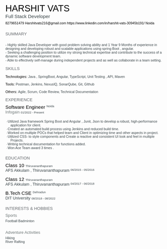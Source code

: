 
<html xmlns="http://www.w3.org/1999/xhtml" xml:lang="en" lang="en">
 <head>
  <meta http-equiv="Content-Type" content="text/html; charset=utf-8"/>
  <title>Harshit Vats Resume</title>
  <style type="text/css"> * {margin:0; padding:0; text-indent:0; }
 .s1 { color: black; font-family:"Trebuchet MS", sans-serif; font-style: normal; font-weight: normal; text-decoration: none; font-size: 21.5pt; }
 .s2 { color: #374246; font-family:"Trebuchet MS", sans-serif; font-style: normal; font-weight: normal; text-decoration: none; font-size: 11.5pt; }
 .s3 { color: black; font-family:Tahoma, sans-serif; font-style: normal; font-weight: normal; text-decoration: none; font-size: 8pt; }
 .a { color: black; font-family:Tahoma, sans-serif; font-style: normal; font-weight: normal; text-decoration: none; font-size: 8pt; }
 .s4 { color: #65696D; font-family:"Trebuchet MS", sans-serif; font-style: normal; font-weight: normal; text-decoration: none; font-size: 10pt; }
 .p, p { color: #374246; font-family:Tahoma, sans-serif; font-style: normal; font-weight: normal; text-decoration: none; font-size: 8pt; margin:0pt; }
 .s5 { color: black; font-family:"Trebuchet MS", sans-serif; font-style: normal; font-weight: normal; text-decoration: none; font-size: 8.5pt; }
 .s6 { color: black; font-family:Arial, sans-serif; font-style: normal; font-weight: normal; text-decoration: none; font-size: 8.5pt; }
 .s7 { color: black; font-family:"Trebuchet MS", sans-serif; font-style: normal; font-weight: normal; text-decoration: none; font-size: 11.5pt; }
 .s8 { color: #374246; font-family:Tahoma, sans-serif; font-style: normal; font-weight: normal; text-decoration: none; font-size: 7pt; vertical-align: 4pt; }
 .s9 { color: #6F7878; font-family:"Trebuchet MS", sans-serif; font-style: normal; font-weight: normal; text-decoration: none; font-size: 9.5pt; }
 .s10 { color: #374246; font-family:Tahoma, sans-serif; font-style: normal; font-weight: normal; text-decoration: none; font-size: 7pt; }
 .s11 { color: black; font-family:"Trebuchet MS", sans-serif; font-style: normal; font-weight: normal; text-decoration: none; font-size: 11.5pt; vertical-align: -4pt; }
 .s12 { color: #374246; font-family:"Trebuchet MS", sans-serif; font-style: normal; font-weight: normal; text-decoration: none; font-size: 9.5pt; }
 .s13 { color: #374246; font-family:Tahoma, sans-serif; font-style: normal; font-weight: normal; text-decoration: none; font-size: 7pt; vertical-align: 2pt; }
 .s14 { color: #374246; font-family:"Trebuchet MS", sans-serif; font-style: normal; font-weight: normal; text-decoration: none; font-size: 9.5pt; vertical-align: -2pt; }
 .s15 { color: #374246; font-family:Tahoma, sans-serif; font-style: normal; font-weight: normal; text-decoration: none; font-size: 7pt; }
 .s16 { color: #374246; font-family:"Times New Roman", serif; font-style: normal; font-weight: normal; text-decoration: none; font-size: 9.5pt; vertical-align: -30pt; }
 li {display: block; }
 #l1 {padding-left: 0pt; }
 #l1> li>*:first-child:before {content: "- "; color: #374246; font-family:Tahoma, sans-serif; font-style: normal; font-weight: normal; text-decoration: none; font-size: 8pt; }
 li {display: block; }
 #l2 {padding-left: 0pt; }
 #l2> li>*:first-child:before {content: "• "; color: #65696D; font-family:Tahoma, sans-serif; font-style: normal; font-weight: normal; text-decoration: none; font-size: 4pt; vertical-align: 1pt; }
</style></head><body><p class="s1" style="padding-top: 4pt;padding-left: 5pt;text-indent: 0pt;text-align: left;">HARSHIT VATS</p><p class="s2" style="padding-left: 5pt;text-indent: 0pt;text-align: left;">Full Stack Developer</p><p class="s3" style="padding-top: 4pt;padding-left: 5pt;text-indent: 0pt;text-align: left;"><a href="mailto:Harshitvats216@gmail.com" class="a" target="_blank">8279651479 </a><a href="http://www.linkedin.com/in/harshit-vats-30945b191/" class="a" target="_blank">Harshitvats216@gmail.com https://</a>www.linkedin.com/in/harshit-vats-30945b191/ Noida</p><p style="text-indent: 0pt;text-align: left;"><br/></p><p class="s4" style="padding-top: 7pt;padding-left: 5pt;text-indent: 0pt;text-align: left;">SUMMARY</p><ul id="l1"><li data-list-text="-"><p style="padding-top: 6pt;padding-left: 5pt;text-indent: 0pt;line-height: 112%;text-align: left;">Highly skilled Java Developer with good problem solving ability and 1 Year 9 Months of experience in designing and developing robust and scalable applications using spring Boot , angular.</p></li><li data-list-text="-"><p style="padding-left: 5pt;text-indent: 0pt;line-height: 112%;text-align: left;">Seeking a challenging position to utilize my strong technical expertise and contribute to the success of a dynamic software development team.</p></li><li data-list-text="-"><p style="padding-left: 11pt;text-indent: -6pt;line-height: 10pt;text-align: left;">Able to effectively self-manage during independent projects and as well as collaborate in a team setting.</p></li></ul><p style="text-indent: 0pt;text-align: left;"><br/></p><p class="s4" style="padding-left: 5pt;text-indent: 0pt;text-align: left;">SKILLS</p><p style="text-indent: 0pt;text-align: left;"><br/></p><p class="s5" style="padding-left: 5pt;text-indent: 0pt;text-align: left;">Technologies<span class="s6">: </span><span class="p">Java , SpringBoot, Angular, TypeScript, Unit Testing , API, Maven</span></p><p style="text-indent: 0pt;text-align: left;"><br/></p><p class="s5" style="padding-left: 5pt;text-indent: 0pt;text-align: left;">Tools<span class="s6">: </span><span class="p">Postman, Jenkins, NexusIQ, SonarQube, Git, GIthub</span></p><p style="text-indent: 0pt;text-align: left;"><br/></p><p class="s5" style="padding-left: 5pt;text-indent: 0pt;text-align: left;">Others<span class="s6">: </span><span class="p">Agile, Scrum, Code Review, Technical Documentation</span></p><p style="text-indent: 0pt;text-align: left;"><br/></p><p class="s4" style="padding-left: 5pt;text-indent: 0pt;text-align: left;">EXPERIENCE</p><p class="s7" style="padding-top: 5pt;padding-left: 5pt;text-indent: 0pt;text-align: left;">Software Engineer                                         <span class="s8">Noida</span></p><p class="s9" style="padding-left: 5pt;text-indent: 0pt;text-align: left;">Infogain                                                <span class="s10">01/2022 - Present</span></p><ul id="l2"><li data-list-text="•"><p style="padding-top: 2pt;padding-left: 17pt;text-indent: -9pt;text-align: left;">Utilized Java framework Spring Boot and Angular , Junit, Json to develop a robust, high-performance application for client.</p></li><li data-list-text="•"><p style="padding-left: 17pt;text-indent: -9pt;text-align: left;">Created an automated build process using Jenkins and reduced build time.</p></li><li data-list-text="•"><p style="padding-left: 17pt;text-indent: -9pt;text-align: left;">Worked on multiple POCs that helped team and Client in optimizing time and other aspects in project.</p></li><li data-list-text="•"><p style="padding-left: 17pt;text-indent: -9pt;text-align: left;">Utilized CSS- to style components and Create a reactive and consistent UI look and feel in multiple Projects.</p></li><li data-list-text="•"><p style="padding-left: 17pt;text-indent: -9pt;text-align: left;">Writing technical documentation for functions added.</p></li><li data-list-text="•"><p style="padding-left: 17pt;text-indent: -9pt;text-align: left;">Won Ace Team award 3 times .</p></li></ul><p style="text-indent: 0pt;text-align: left;"><br/></p><p class="s4" style="padding-top: 5pt;padding-left: 5pt;text-indent: 0pt;text-align: left;">EDUCATION</p><p class="s11" style="padding-top: 5pt;padding-left: 5pt;text-indent: 0pt;text-align: left;">Class 10                                          <span class="s10">Thiruvananthapuram</span></p><p class="s12" style="padding-left: 5pt;text-indent: 0pt;text-align: left;">AFS Akkulam , Thiruvananthapuram                                 <span class="s13">06/2015 - 05/2016</span></p><p style="text-indent: 0pt;text-align: left;"><br/></p><p class="s11" style="padding-left: 5pt;text-indent: 0pt;text-align: left;">Class 12                                          <span class="s10">Thiruvananthapuram</span></p><p class="s12" style="padding-left: 5pt;text-indent: 0pt;text-align: left;">AFS Akkulam , Thiruvananthapuram                                 <span class="s13">04/2017 - 06/2018</span></p><p style="text-indent: 0pt;text-align: left;"><br/></p><p class="s7" style="padding-left: 5pt;text-indent: 0pt;text-align: left;">B.Tech CSE                                            <span class="s8">Dehradun</span></p><p class="s14" style="padding-left: 5pt;text-indent: 0pt;text-align: left;">DIT University                                            <span class="s10">08/2018 - 08/2022</span></p><p style="text-indent: 0pt;text-align: left;"><br/></p><p class="s4" style="padding-top: 5pt;padding-left: 5pt;text-indent: 0pt;text-align: left;">INTERESTS &amp; HOBBIES</p><p class="s9" style="padding-top: 6pt;padding-left: 5pt;text-indent: 0pt;text-align: left;">Sports</p><p style="padding-top: 3pt;padding-left: 5pt;text-indent: 0pt;text-align: left;">Football Badminton</p><p style="text-indent: 0pt;text-align: left;"><br/></p><p class="s9" style="padding-top: 9pt;padding-left: 5pt;text-indent: 0pt;text-align: left;">Adventure Activities</p><p style="padding-top: 3pt;padding-left: 5pt;text-indent: 0pt;text-align: left;">Hiking</p><p style="padding-left: 5pt;text-indent: 0pt;text-align: left;">River Rafting</p><p style="text-indent: 0pt;text-align: left;"><br/></p><p style="padding-top: 6pt;padding-left: 5pt;text-indent: 0pt;text-align: left;"></p>
</body>
</html>
